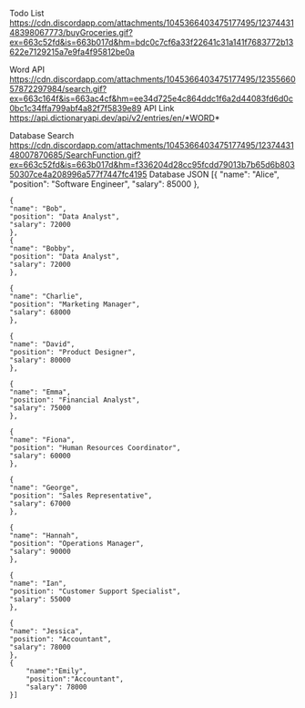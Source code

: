 Todo List
https://cdn.discordapp.com/attachments/1045366403475177495/1237443148398067773/buyGroceries.gif?ex=663c52fd&is=663b017d&hm=bdc0c7cf6a33f22641c31a141f7683772b13622e7129215a7e9fa4f95812be0a

Word API
https://cdn.discordapp.com/attachments/1045366403475177495/1235566057872297984/search.gif?ex=663c164f&is=663ac4cf&hm=ee34d725e4c864ddc1f6a2d44083fd6d0c0bc1c34ffa799abf4a82f7f5839e89
API Link
https://api.dictionaryapi.dev/api/v2/entries/en/*WORD*

Database Search
https://cdn.discordapp.com/attachments/1045366403475177495/1237443148007870685/SearchFunction.gif?ex=663c52fd&is=663b017d&hm=f336204d28cc95fcdd79013b7b65d6b80350307ce4a208996a577f7447fc4195
Database JSON
[{
    "name": "Alice",
    "position": "Software Engineer",
    "salary": 85000
    },
    
    {
    "name": "Bob",
    "position": "Data Analyst",
    "salary": 72000
    },
    {
    "name": "Bobby",
    "position": "Data Analyst",
    "salary": 72000
    },
    
    {
    "name": "Charlie",
    "position": "Marketing Manager",
    "salary": 68000
    },
    
    {
    "name": "David",
    "position": "Product Designer",
    "salary": 80000
    },
    
    {
    "name": "Emma",
    "position": "Financial Analyst",
    "salary": 75000
    },
    
    {
    "name": "Fiona",
    "position": "Human Resources Coordinator",
    "salary": 60000
    },
    
    {
    "name": "George",
    "position": "Sales Representative",
    "salary": 67000
    },
    
    {
    "name": "Hannah",
    "position": "Operations Manager",
    "salary": 90000
    },
    
    {
    "name": "Ian",
    "position": "Customer Support Specialist",
    "salary": 55000
    },
    
    {
    "name": "Jessica",
    "position": "Accountant",
    "salary": 78000
    },
    {
        "name":"Emily",
        "position":"Accountant",
        "salary": 78000
    }]